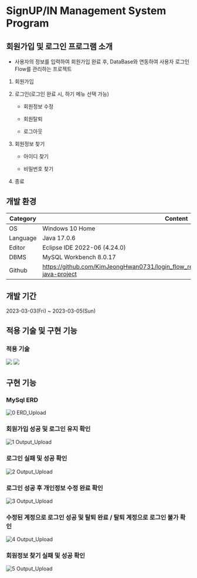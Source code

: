 # SignUP/IN Management System Program

## 회원가입 및 로그인 프로그램 소개
- 사용자의 정보를 입력하여 회원가입 완료 후, DataBase와 연동하여 사용자 로그인 Flow를 관리하는 프로젝트
1. 회원가입
2. 로그인(로그인 완료 시, 하기 메뉴 선택 가능)

   - 회원정보 수정 
 
   - 회원탈퇴
 
   - 로그아웃
 
3. 회원정보 찾기

   - 아이디 찾기 
 
   - 비밀번호 찾기      
4. 종료  

## 개발 환경
| Category | Content |
| --- | --- |
| OS | Windows 10 Home |
| Language | Java 17.0.6 |
| Editor | Eclipse IDE 2022-06 (4.24.0) |
| DBMS | MySQL Workbench 8.0.17 |
| Github | https://github.com/KimJeongHwan0731/login_flow_registration_management_system_program-java-project |

## 개발 기간
2023-03-03(Fri) ~ 2023-03-05(Sun)

## 적용 기술 및 구현 기능

### 적용 기술
<img src="https://img.shields.io/badge/-Java-orange">
<img src="https://img.shields.io/badge/-MySql-blue">

## 구현 기능
### MySql ERD  
![0  ERD_Upload](https://user-images.githubusercontent.com/126849373/224494740-05891f76-6140-4a1b-8a2a-e1a7ce30956b.PNG)

### 회원가입 성공 및 로그인 유지 확인  
![1  Output_Upload](https://user-images.githubusercontent.com/126849373/224525591-2361ef1b-6bb0-4aee-ae80-a3e5431dbe7d.png)

### 로그인 실패 및 성공 확인  
![2  Output_Upload](https://user-images.githubusercontent.com/126849373/224495834-2d336ee8-00d1-4ed1-8685-582e73a9b4b7.gif)

### 로그인 성공 후 개인정보 수정 완료 확인  
![3  Output_Upload](https://user-images.githubusercontent.com/126849373/224495708-35d39cda-46bf-4a8e-9527-82c40a6764c6.gif)

### 수정된 계정으로 로그인 성공 및 탈퇴 완료 / 탈퇴 계정으로 로그인 불가 확인  
![4  Output_Upload](https://user-images.githubusercontent.com/126849373/224495958-c5cf6083-fe6e-44d6-9bb1-e4421c2b9629.gif)

### 회원정보 찾기 실패 및 성공 확인
![5  Output_Upload](https://user-images.githubusercontent.com/126849373/224525830-369c746a-d626-4c30-a0cc-b4a3d3f38b6d.png)
